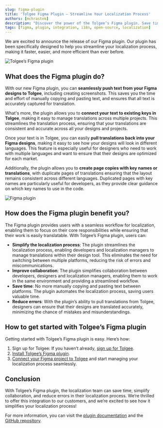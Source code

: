 ```yaml
---
slug: figma-plugin
title: 'Tolgee Figma Plugin – Streamline Your Localization Process'
authors: [mchrastek]
description: "Discover the power of the Tolgee’s Figma plugin. Save time by streamlining your localization workflow, collaborate seamlessly, and ensure accurate translations."
tags: [figma, plugin, integration, i18n, open-source, localization]
---
```


We are excited to announce the release of our Figma plugin. Our plugin has been specifically designed to help you streamline your localization process, making it faster, easier, and more efficient than ever before.

![Tolgee’s Figma plugin](/img/blog/figma-plugin/tolgee-figma-plugin.png)

<!--truncate-->

## What does the Figma plugin do?
With our new Figma plugin, you can **seamlessly push text from your Figma designs to Tolgee**, including creating screenshots. This saves you the time and effort of manually copying and pasting text, and ensures that all text is accurately captured for translation.

What's more, the plugin allows you to **connect your text to existing keys in Tolgee**, making it easy to manage translations across multiple projects. This streamlines the translation process, ensuring that your translations are consistent and accurate across all your designs and projects.

Once your text is in Tolgee, you can easily **pull translations back into your Figma designs**, making it easy to see how your designs will look in different languages. This feature is especially useful for designers who need to work with multiple languages and want to ensure that their designs are optimized for each market.

Additionally, the plugin allows you to **create page copies with key names or translations**, with duplicate pages of translations ensuring that the layout remains consistent across different languages. Duplicated pages with key names are particularly useful for developers, as they provide clear guidance on which key names to use in the code.

![Figma plugin](/img/blog/figma-plugin/figma-plugin.png)

## How does the Figma plugin benefit you?
The Figma plugin provides users with a seamless workflow for localization, enabling them to focus on their core responsibilities while ensuring that their work is easily translatable. With Tolgee’s Figma plugin, users can:

- **Simplify the localization process**: The plugin streamlines the localization process, enabling developers and localization managers to manage translations within their design tool. This eliminates the need for switching between multiple platforms, reducing the risk of errors and miscommunications.
- **Improve collaboration**: The plugin simplifies collaboration between developers, designers and localization managers, enabling them to work in the same environment and providing a streamlined workflow.
- **Save time**: No more manually copying and pasting text between platforms. The plugin automates the localization process, saving users valuable time.
- **Reduce errors**: With the plugin’s ability to pull translations from Tolgee, designers can ensure that their designs are translated accurately, minimizing the chance of mistakes and misunderstandings.


## How to get started with Tolgee’s Figma plugin
Getting started with Tolgee’s Figma plugin is easy. Here’s how:

1. Sign up for Tolgee: If you haven’t already, [sign up for Tolgee](https://app.tolgee.io/sign_up).
2. [Install Tolgee’s Figma plugin](https://www.figma.com/community/plugin/1212381421658754793/Tolgee).
3. [Connect your Figma project to Tolgee](/platform/figma-plugin/setup#setup) and start managing your localization process seamlessly.


## Conclusion
With Tolgee’s Figma plugin, the localization team can save time, simplify collaboration, and reduce errors in their localization process. We’re thrilled to offer this integration to our customers, and we’re excited to see how it simplifies your localization process!

For more information, you can visit the [plugin documentation](/platform/figma-plugin/setup) and the [GitHub repository](https://github.com/tolgee/figma-plugin).